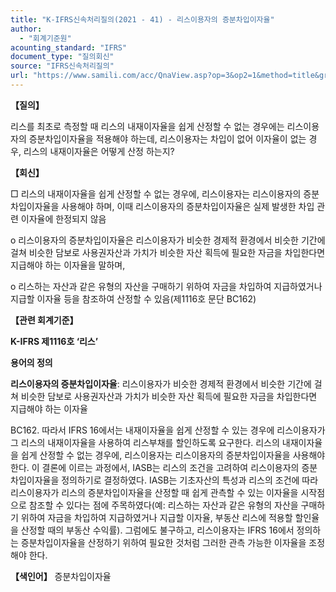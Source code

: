 ```yaml
---
title: "K-IFRS신속처리질의(2021 - 41) - 리스이용자의 증분차입이자율"
author:
  - "회계기준원"
acounting_standard: "IFRS"
document_type: "질의회신"
source: "IFRS신속처리질의"
url: "https://www.samili.com/acc/QnaView.asp?op=3&op2=1&method=title&group=2124-15;1&orgcode=3&searchword=&page=20&code=K%2DIFRS%EC%8B%A0%EC%86%8D%EC%B2%98%EB%A6%AC%EC%A7%88%EC%9D%98%2D41%3A20210714"
---
```

**【질의】**

  

리스를 최초로 측정할 때 리스의 내재이자율을 쉽게 산정할 수 없는 경우에는 리스이용자의 증분차입이자율을 적용해야 하는데, 리스이용자는 차입이 없어 이자율이 없는 경우, 리스의 내재이자율은 어떻게 산정 하는지?

  
  

**【회신】**

  

□ 리스의 내재이자율을 쉽게 산정할 수 없는 경우에, 리스이용자는 리스이용자의 증분차입이자율을 사용해야 하며, 이때 리스이용자의 증분차입이자율은 실제 발생한 차입 관련 이자율에 한정되지 않음

  

o 리스이용자의 증분차입이자율은 리스이용자가 비슷한 경제적 환경에서 비슷한 기간에 걸쳐 비슷한 담보로 사용권자산과 가치가 비슷한 자산 획득에 필요한 자금을 차입한다면 지급해야 하는 이자율을 말하며,

  

o 리스하는 자산과 같은 유형의 자산을 구매하기 위하여 자금을 차입하여 지급하였거나 지급할 이자율 등을 참조하여 산정할 수 있음(제1116호 문단 BC162)

  
  

**【관련 회계기준】**

  

**K-IFRS 제1116호 ‘리스’**

  

**용어의 정의**

  

**리스이용자의 증분차입이자율**: 리스이용자가 비슷한 경제적 환경에서 비슷한 기간에 걸쳐 비슷한 담보로 사용권자산과 가치가 비슷한 자산 획득에 필요한 자금을 차입한다면 지급해야 하는 이자율

  

BC162. 따라서 IFRS 16에서는 내재이자율을 쉽게 산정할 수 있는 경우에 리스이용자가 그 리스의 내재이자율을 사용하여 리스부채를 할인하도록 요구한다. 리스의 내재이자율을 쉽게 산정할 수 없는 경우에, 리스이용자는 리스이용자의 증분차입이자율을 사용해야 한다. 이 결론에 이르는 과정에서, IASB는 리스의 조건을 고려하여 리스이용자의 증분차입이자율을 정의하기로 결정하였다. IASB는 기초자산의 특성과 리스의 조건에 따라 리스이용자가 리스의 증분차입이자율을 산정할 때 쉽게 관측할 수 있는 이자율을 시작점으로 참조할 수 있다는 점에 주목하였다(예: 리스하는 자산과 같은 유형의 자산을 구매하기 위하여 자금을 차입하여 지급하였거나 지급할 이자율, 부동산 리스에 적용할 할인율을 산정할 때의 부동산 수익률). 그럼에도 불구하고, 리스이용자는 IFRS 16에서 정의하는 증분차입이자율을 산정하기 위하여 필요한 것처럼 그러한 관측 가능한 이자율을 조정해야 한다.

  
  

**【색인어】** 증분차입이자율
